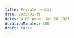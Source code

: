```yaml
---
title: Private rental
date: 2023-01-20
dates: 4:00 pm on Jan 20 2023
durationMinutes: 300
draft: false
---
```


